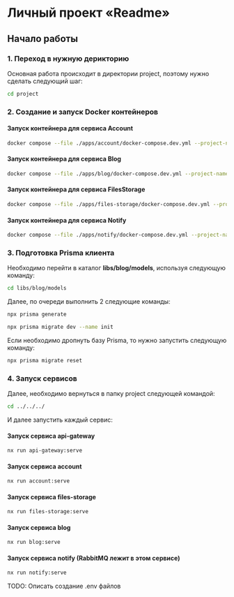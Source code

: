 # Личный проект «Readme»

## Начало работы

### 1. Переход в нужную дерикторию
Основная работа происходит в директории project, поэтому нужно сделать следующий шаг:
```bash
cd project
```

### 2. Создание и запуск Docker контейнеров

#### Запуск контейнера для сервиса Account
```bash
docker compose --file ./apps/account/docker-compose.dev.yml --project-name "readme-account" --env-file ./apps/account/account.env up -d
```

#### Запуск контейнера для сервиса Blog
```bash
docker compose --file ./apps/blog/docker-compose.dev.yml --project-name "readme-blog" --env-file ./apps/blog/blog.env up -d
```

#### Запуск контейнера для сервиса FilesStorage
```bash
docker compose --file ./apps/files-storage/docker-compose.dev.yml --project-name "readme-files-storage" --env-file ./apps/files-storage/files-storage.env up -d
```

#### Запуск контейнера для сервиса Notify
```bash
docker compose --file ./apps/notify/docker-compose.dev.yml --project-name "readme-notify" --env-file ./apps/notify/notify.env up -d
```

### 3. Подготовка Prisma клиента

Необходимо перейти в каталог <b>libs/blog/models</b>, используя следующую команду:
```bash
cd libs/blog/models
```

Далее, по очереди выполнить 2 следующие команды:
```bash
npx prisma generate
```
```bash
npx prisma migrate dev --name init
```

Если необходимо дропнуть базу Prisma, то нужно запустить следующую команду:
```bash
npx prisma migrate reset
```

### 4. Запуск сервисов

Далее, необходимо вернуться в папку project следующей командой:
```bash
cd ../../../
```

И далее запустить каждый сервис:

#### Запуск сервиса api-gateway
```bash
nx run api-gateway:serve
```

#### Запуск сервиса account
```bash
nx run account:serve
```

#### Запуск сервиса files-storage
```bash
nx run files-storage:serve
```

#### Запуск сервиса blog
```bash
nx run blog:serve
```

#### Запуск сервиса notify (RabbitMQ лежит в этом сервисе)
```bash
nx run notify:serve
```

TODO: Описать создание .env файлов


